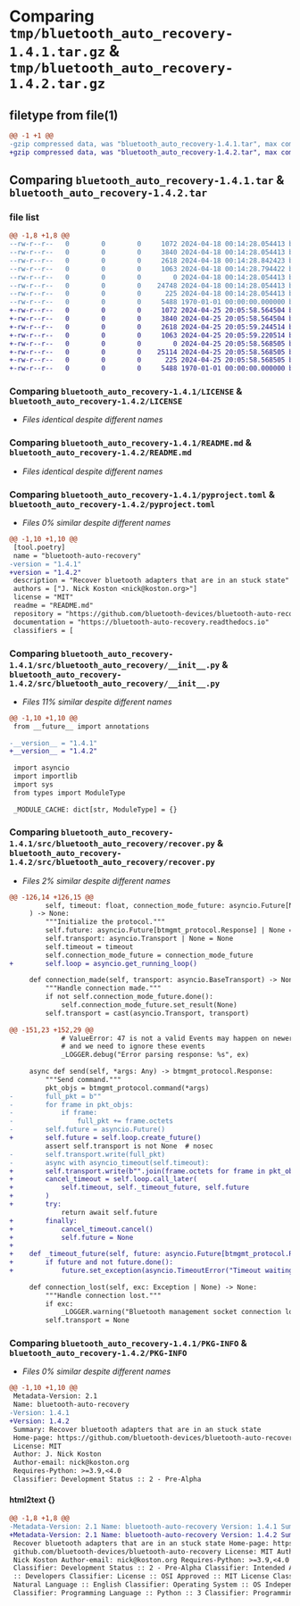 # Comparing `tmp/bluetooth_auto_recovery-1.4.1.tar.gz` & `tmp/bluetooth_auto_recovery-1.4.2.tar.gz`

## filetype from file(1)

```diff
@@ -1 +1 @@
-gzip compressed data, was "bluetooth_auto_recovery-1.4.1.tar", max compression
+gzip compressed data, was "bluetooth_auto_recovery-1.4.2.tar", max compression
```

## Comparing `bluetooth_auto_recovery-1.4.1.tar` & `bluetooth_auto_recovery-1.4.2.tar`

### file list

```diff
@@ -1,8 +1,8 @@
--rw-r--r--   0        0        0     1072 2024-04-18 00:14:28.054413 bluetooth_auto_recovery-1.4.1/LICENSE
--rw-r--r--   0        0        0     3840 2024-04-18 00:14:28.054413 bluetooth_auto_recovery-1.4.1/README.md
--rw-r--r--   0        0        0     2618 2024-04-18 00:14:28.842423 bluetooth_auto_recovery-1.4.1/pyproject.toml
--rw-r--r--   0        0        0     1063 2024-04-18 00:14:28.794422 bluetooth_auto_recovery-1.4.1/src/bluetooth_auto_recovery/__init__.py
--rw-r--r--   0        0        0        0 2024-04-18 00:14:28.054413 bluetooth_auto_recovery-1.4.1/src/bluetooth_auto_recovery/py.typed
--rw-r--r--   0        0        0    24748 2024-04-18 00:14:28.054413 bluetooth_auto_recovery-1.4.1/src/bluetooth_auto_recovery/recover.py
--rw-r--r--   0        0        0      225 2024-04-18 00:14:28.054413 bluetooth_auto_recovery-1.4.1/src/bluetooth_auto_recovery/util.py
--rw-r--r--   0        0        0     5488 1970-01-01 00:00:00.000000 bluetooth_auto_recovery-1.4.1/PKG-INFO
+-rw-r--r--   0        0        0     1072 2024-04-25 20:05:58.564504 bluetooth_auto_recovery-1.4.2/LICENSE
+-rw-r--r--   0        0        0     3840 2024-04-25 20:05:58.564504 bluetooth_auto_recovery-1.4.2/README.md
+-rw-r--r--   0        0        0     2618 2024-04-25 20:05:59.244514 bluetooth_auto_recovery-1.4.2/pyproject.toml
+-rw-r--r--   0        0        0     1063 2024-04-25 20:05:59.220514 bluetooth_auto_recovery-1.4.2/src/bluetooth_auto_recovery/__init__.py
+-rw-r--r--   0        0        0        0 2024-04-25 20:05:58.568505 bluetooth_auto_recovery-1.4.2/src/bluetooth_auto_recovery/py.typed
+-rw-r--r--   0        0        0    25114 2024-04-25 20:05:58.568505 bluetooth_auto_recovery-1.4.2/src/bluetooth_auto_recovery/recover.py
+-rw-r--r--   0        0        0      225 2024-04-25 20:05:58.568505 bluetooth_auto_recovery-1.4.2/src/bluetooth_auto_recovery/util.py
+-rw-r--r--   0        0        0     5488 1970-01-01 00:00:00.000000 bluetooth_auto_recovery-1.4.2/PKG-INFO
```

### Comparing `bluetooth_auto_recovery-1.4.1/LICENSE` & `bluetooth_auto_recovery-1.4.2/LICENSE`

 * *Files identical despite different names*

### Comparing `bluetooth_auto_recovery-1.4.1/README.md` & `bluetooth_auto_recovery-1.4.2/README.md`

 * *Files identical despite different names*

### Comparing `bluetooth_auto_recovery-1.4.1/pyproject.toml` & `bluetooth_auto_recovery-1.4.2/pyproject.toml`

 * *Files 0% similar despite different names*

```diff
@@ -1,10 +1,10 @@
 [tool.poetry]
 name = "bluetooth-auto-recovery"
-version = "1.4.1"
+version = "1.4.2"
 description = "Recover bluetooth adapters that are in an stuck state"
 authors = ["J. Nick Koston <nick@koston.org>"]
 license = "MIT"
 readme = "README.md"
 repository = "https://github.com/bluetooth-devices/bluetooth-auto-recovery"
 documentation = "https://bluetooth-auto-recovery.readthedocs.io"
 classifiers = [
```

### Comparing `bluetooth_auto_recovery-1.4.1/src/bluetooth_auto_recovery/__init__.py` & `bluetooth_auto_recovery-1.4.2/src/bluetooth_auto_recovery/__init__.py`

 * *Files 11% similar despite different names*

```diff
@@ -1,10 +1,10 @@
 from __future__ import annotations
 
-__version__ = "1.4.1"
+__version__ = "1.4.2"
 
 import asyncio
 import importlib
 import sys
 from types import ModuleType
 
 _MODULE_CACHE: dict[str, ModuleType] = {}
```

### Comparing `bluetooth_auto_recovery-1.4.1/src/bluetooth_auto_recovery/recover.py` & `bluetooth_auto_recovery-1.4.2/src/bluetooth_auto_recovery/recover.py`

 * *Files 2% similar despite different names*

```diff
@@ -126,14 +126,15 @@
         self, timeout: float, connection_mode_future: asyncio.Future[None]
     ) -> None:
         """Initialize the protocol."""
         self.future: asyncio.Future[btmgmt_protocol.Response] | None = None
         self.transport: asyncio.Transport | None = None
         self.timeout = timeout
         self.connection_mode_future = connection_mode_future
+        self.loop = asyncio.get_running_loop()
 
     def connection_made(self, transport: asyncio.BaseTransport) -> None:
         """Handle connection made."""
         if not self.connection_mode_future.done():
             self.connection_mode_future.set_result(None)
         self.transport = cast(asyncio.Transport, transport)
 
@@ -151,23 +152,29 @@
             # ValueError: 47 is not a valid Events may happen on newer kernels
             # and we need to ignore these events
             _LOGGER.debug("Error parsing response: %s", ex)
 
     async def send(self, *args: Any) -> btmgmt_protocol.Response:
         """Send command."""
         pkt_objs = btmgmt_protocol.command(*args)
-        full_pkt = b""
-        for frame in pkt_objs:
-            if frame:
-                full_pkt += frame.octets
-        self.future = asyncio.Future()
+        self.future = self.loop.create_future()
         assert self.transport is not None  # nosec
-        self.transport.write(full_pkt)
-        async with asyncio_timeout(self.timeout):
+        self.transport.write(b"".join(frame.octets for frame in pkt_objs if frame))
+        cancel_timeout = self.loop.call_later(
+            self.timeout, self._timeout_future, self.future
+        )
+        try:
             return await self.future
+        finally:
+            cancel_timeout.cancel()
+            self.future = None
+
+    def _timeout_future(self, future: asyncio.Future[btmgmt_protocol.Response]) -> None:
+        if future and not future.done():
+            future.set_exception(asyncio.TimeoutError("Timeout waiting for response"))
 
     def connection_lost(self, exc: Exception | None) -> None:
         """Handle connection lost."""
         if exc:
             _LOGGER.warning("Bluetooth management socket connection lost: %s", exc)
         self.transport = None
```

### Comparing `bluetooth_auto_recovery-1.4.1/PKG-INFO` & `bluetooth_auto_recovery-1.4.2/PKG-INFO`

 * *Files 0% similar despite different names*

```diff
@@ -1,10 +1,10 @@
 Metadata-Version: 2.1
 Name: bluetooth-auto-recovery
-Version: 1.4.1
+Version: 1.4.2
 Summary: Recover bluetooth adapters that are in an stuck state
 Home-page: https://github.com/bluetooth-devices/bluetooth-auto-recovery
 License: MIT
 Author: J. Nick Koston
 Author-email: nick@koston.org
 Requires-Python: >=3.9,<4.0
 Classifier: Development Status :: 2 - Pre-Alpha
```

#### html2text {}

```diff
@@ -1,8 +1,8 @@
-Metadata-Version: 2.1 Name: bluetooth-auto-recovery Version: 1.4.1 Summary:
+Metadata-Version: 2.1 Name: bluetooth-auto-recovery Version: 1.4.2 Summary:
 Recover bluetooth adapters that are in an stuck state Home-page: https://
 github.com/bluetooth-devices/bluetooth-auto-recovery License: MIT Author: J.
 Nick Koston Author-email: nick@koston.org Requires-Python: >=3.9,<4.0
 Classifier: Development Status :: 2 - Pre-Alpha Classifier: Intended Audience
 :: Developers Classifier: License :: OSI Approved :: MIT License Classifier:
 Natural Language :: English Classifier: Operating System :: OS Independent
 Classifier: Programming Language :: Python :: 3 Classifier: Programming
```

